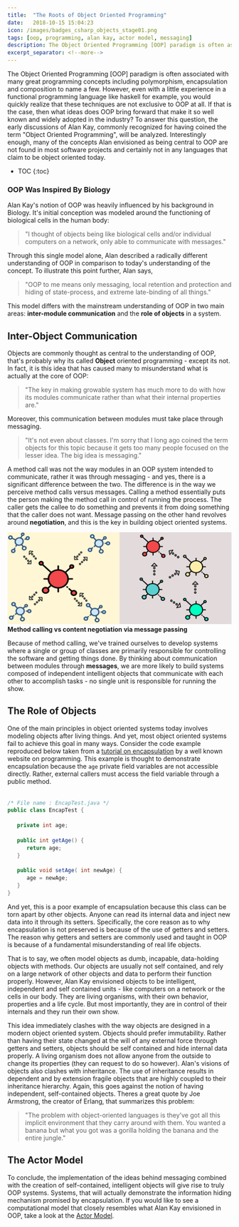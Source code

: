 ```yaml
---
title:  "The Roots of Object Oriented Programming"
date:   2018-10-15 15:04:23
icon: /images/badges_csharp_objects_stage01.png
tags: [oop, programming, alan kay, actor model, messaging]
description: The Object Oriented Programming [OOP] paradigm is often associated with many great programming concepts including polymorphism, encapsulation and composition to name a few. However, even with a little experience in a functional programming language like haskell for example, you would quickly realize that these techniques are not exclusive to OOP at all. If that is the case, then what ideas does OOP bring forward that make it so well known and widely adopted in the industry?
excerpt_separator: <!--more-->
---
```

The Object Oriented Programming [OOP] paradigm is often associated with many great programming concepts
including polymorphism, encapsulation and composition to name a few. However, even with a little experience in
a functional programming language like haskell for example, you would quickly realize that these techniques are not exclusive to OOP at all. 
If that is the case, then what ideas does OOP bring forward that make it so well known and widely adopted in the industry?<!--more-->
To answer this question,
the early discussions of Alan Kay, commonly recognized for having coined the term "Object Oriented Programming", will be analyzed.
Interestingly enough, many of the concepts Alan envisioned as being central to OOP are not found in most
software projects and certainly not in any languages that claim to be object oriented today.

* TOC
{:toc}

### OOP Was Inspired By Biology
Alan Kay's notion of OOP was heavily influenced by his background in Biology. It's initial conception was modeled around the functioning of
biological cells in the human body: 

> "I thought of objects being like biological cells and/or individual computers on a network, only able to communicate with messages."

Through this single model alone, Alan described a radically different understanding of OOP in comparison to today's understanding
of the concept. To illustrate this point further, Alan says, 

> "OOP to me means only messaging, local retention and protection and hiding of state-process, and extreme late-binding of all things."

This model differs with the mainstream understanding of OOP in two main areas: **inter-module communication** and the **role of objects** in a system.

## Inter-Object Communication
Objects are commonly thought as central to the understanding of OOP, that's probably why its called **Object** oriented programming - except its not.
In fact, it is this idea that has caused many to misunderstand what is actually at the core of OOP:

> "The key in making growable system has much more to do with how its modules communicate rather than what their internal properties are."

Moreover, this communication between modules must take place through messaging.

> "It's not even about classes. I'm sorry that I long ago coined the term objects for this topic because it gets too many people
focused on the lesser idea. The big idea is messaging."

A method call was not the way modules in an OOP system 
intended to communicate, rather it was through messaging - and yes, there is a significant difference between the two.
The difference is in the way we perceive method calls versus messages. Calling a method essentially puts the person making the method
call in control of running the process. The caller gets the callee to do something and prevents it from doing something that the caller
does not want. Message passing on the other hand revolves around **negotiation**, and this is the key in building object oriented systems.

![inheritance](/images/sciencev2.svg)
**Method calling vs content negotiation via message passing**

Because of method calling, we've trained ourselves to develop systems where a single or group of classes are primarily responsible for
controlling the software and getting things done. By thinking about communication between modules through **messages**, we are more likely to 
build systems composed of independent intelligent objects that communicate with each other to accomplish tasks - no single unit is responsible
for running the show.

## The Role of Objects
One of the main principles in object oriented systems today involves modeling objects after living things. And yet, most object oriented
systems fail to achieve this goal in many ways. Consider the code example reproduced below taken from a 
[tutorial on encapsulation](https://www.tutorialspoint.com/java/java_encapsulation.htm) 
by a well known website on programming. This example is thought to demonstrate encapsulation because the ```age``` private field variables are not accessible
directly. Rather, external callers must access the field variable through a public method.

```java

/* File name : EncapTest.java */
public class EncapTest {

   private int age;

   public int getAge() {
      return age;
   }

   public void setAge( int newAge) {
      age = newAge;
   }
}

```

And yet, this is a poor example of encapsulation because this class can be
torn apart by other objects. Anyone can read its internal data and
inject new data into it through its setters. 
Specifically, the core reason as to why encapsulation is not preserved is because of the use of getters and 
setters. The reason why getters and setters are commonly used and taught in OOP is because of a fundamental misunderstanding
of real life objects.

That is to say, we often model objects as dumb, incapable, data-holding objects with methods. Our objects are usually not self contained,
and rely on a large network of other objects and data to perform their function properly. However, Alan Kay envisioned
objects to be intelligent, independent and self contained units - like computers on a network or the cells in our body. 
They are living organisms, with their own behavior, properties and a life cycle. But most importantly, they are in control of
their internals and they run their own show. 

This idea immediately clashes with the way objects are designed in a modern object oriented system. Objects
should prefer immutability. Rather than having their state changed at the will of any external force through getters and setters,
objects should be self contained and hide internal data properly. A living organism does not allow anyone from the outside
to change its properties (they can request to do so however). Alan's visions of objects also clashes with inheritance.
The use of inheritance results in dependent and by extension fragile objects that are highly coupled to their inheritance hierarchy. Again,
this goes against the notion of having independent, self-contained objects. Theres a great quote by Joe Armstrong, the creator of Erlang, that summarizes this problem:


> "The problem with object-oriented languages is they’ve got all this implicit environment that they carry around with them. You wanted a banana but what you got was a gorilla holding the banana and the entire jungle."

## The Actor Model

To conclude, the implementation of the ideas behind messaging combined with the creation of self-contained, intelligent objects will give rise to truly OOP systems. Systems, that will
actually demonstrate the information hiding mechanism promised by encapsulation. 
If you would like to see a computational model that closely resembles what Alan Kay envisioned in OOP, take a look at
the [Actor Model](https://en.wikipedia.org/wiki/Actor_model).
